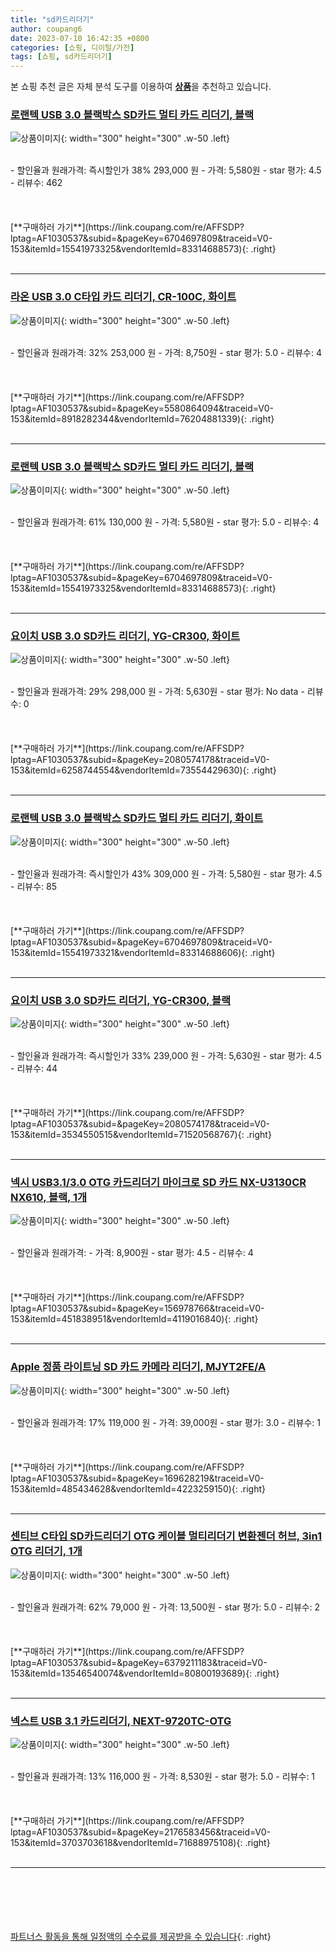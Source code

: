 ```yaml
---
title: "sd카드리더기"
author: coupang6
date: 2023-07-10 16:42:35 +0800
categories: [쇼핑, 디이털/가전]
tags: [쇼핑, sd카드리더기]
---
```


본 쇼핑 추천 글은 자체 분석 도구를 이용하여 [**상품**](https://link.coupang.com/a/bao1ui)을 추천하고 있습니다.

### [로랜텍 USB 3.0 블랙박스 SD카드 멀티 카드 리더기, 블랙](https://link.coupang.com/re/AFFSDP?lptag=AF1030537&subid=&pageKey=6704697809&traceid=V0-153&itemId=15541973325&vendorItemId=83314688573)

![상품이미지](https://thumbnail10.coupangcdn.com/thumbnails/remote/230x230ex/image/retail/images/5020544994896152-16a98c93-daab-4d62-829b-9f4cd7503d51.jpg){: width="300" height="300" .w-50 .left}


<br>
- 할인율과 원래가격: 즉시할인가 38%  293,000   원
- 가격: 5,580원
- star 평가: 4.5
- 리뷰수: 462
<br>
<br>
<br>
<br>
[**구매하러 가기**](https://link.coupang.com/re/AFFSDP?lptag=AF1030537&subid=&pageKey=6704697809&traceid=V0-153&itemId=15541973325&vendorItemId=83314688573){: .right}
<br>
<br>

---

### [라온 USB 3.0 C타입 카드 리더기, CR-100C, 화이트](https://link.coupang.com/re/AFFSDP?lptag=AF1030537&subid=&pageKey=5580864094&traceid=V0-153&itemId=8918282344&vendorItemId=76204881339)

![상품이미지](https://thumbnail10.coupangcdn.com/thumbnails/remote/230x230ex/image/rs_quotation_api/1wu02pjq/1d095dcfdb1a4532977e734ede00ce1e.jpg){: width="300" height="300" .w-50 .left}


<br>
- 할인율과 원래가격: 32%  253,000   원
- 가격: 8,750원
- star 평가: 5.0
- 리뷰수: 4
<br>
<br>
<br>
<br>
[**구매하러 가기**](https://link.coupang.com/re/AFFSDP?lptag=AF1030537&subid=&pageKey=5580864094&traceid=V0-153&itemId=8918282344&vendorItemId=76204881339){: .right}
<br>
<br>

---

### [로랜텍 USB 3.0 블랙박스 SD카드 멀티 카드 리더기, 블랙](https://link.coupang.com/re/AFFSDP?lptag=AF1030537&subid=&pageKey=6704697809&traceid=V0-153&itemId=15541973325&vendorItemId=83314688573)

![상품이미지](https://thumbnail10.coupangcdn.com/thumbnails/remote/230x230ex/image/retail/images/5020544994896152-16a98c93-daab-4d62-829b-9f4cd7503d51.jpg){: width="300" height="300" .w-50 .left}


<br>
- 할인율과 원래가격: 61%  130,000   원
- 가격: 5,580원
- star 평가: 5.0
- 리뷰수: 4
<br>
<br>
<br>
<br>
[**구매하러 가기**](https://link.coupang.com/re/AFFSDP?lptag=AF1030537&subid=&pageKey=6704697809&traceid=V0-153&itemId=15541973325&vendorItemId=83314688573){: .right}
<br>
<br>

---

### [요이치 USB 3.0 SD카드 리더기, YG-CR300, 화이트](https://link.coupang.com/re/AFFSDP?lptag=AF1030537&subid=&pageKey=2080574178&traceid=V0-153&itemId=6258744554&vendorItemId=73554429630)

![상품이미지](https://thumbnail10.coupangcdn.com/thumbnails/remote/230x230ex/image/retail/images/2602665457854242-eab473d3-c0c9-4561-a716-2752a995b712.jpg){: width="300" height="300" .w-50 .left}


<br>
- 할인율과 원래가격: 29%  298,000   원
- 가격: 5,630원
- star 평가: No data
- 리뷰수: 0
<br>
<br>
<br>
<br>
[**구매하러 가기**](https://link.coupang.com/re/AFFSDP?lptag=AF1030537&subid=&pageKey=2080574178&traceid=V0-153&itemId=6258744554&vendorItemId=73554429630){: .right}
<br>
<br>

---

### [로랜텍 USB 3.0 블랙박스 SD카드 멀티 카드 리더기, 화이트](https://link.coupang.com/re/AFFSDP?lptag=AF1030537&subid=&pageKey=6704697809&traceid=V0-153&itemId=15541973321&vendorItemId=83314688606)

![상품이미지](https://thumbnail9.coupangcdn.com/thumbnails/remote/230x230ex/image/retail/images/5020941938539014-0af04d47-65ae-480f-9cdf-fa824fb3c70c.jpg){: width="300" height="300" .w-50 .left}


<br>
- 할인율과 원래가격: 즉시할인가 43%  309,000   원
- 가격: 5,580원
- star 평가: 4.5
- 리뷰수: 85
<br>
<br>
<br>
<br>
[**구매하러 가기**](https://link.coupang.com/re/AFFSDP?lptag=AF1030537&subid=&pageKey=6704697809&traceid=V0-153&itemId=15541973321&vendorItemId=83314688606){: .right}
<br>
<br>

---

### [요이치 USB 3.0 SD카드 리더기, YG-CR300, 블랙](https://link.coupang.com/re/AFFSDP?lptag=AF1030537&subid=&pageKey=2080574178&traceid=V0-153&itemId=3534550515&vendorItemId=71520568767)

![상품이미지](https://thumbnail8.coupangcdn.com/thumbnails/remote/230x230ex/image/retail/images/3737814421931934-ea6a18d7-e430-4bee-b5d1-7a96f4f853d7.jpg){: width="300" height="300" .w-50 .left}


<br>
- 할인율과 원래가격: 즉시할인가 33%  239,000   원
- 가격: 5,630원
- star 평가: 4.5
- 리뷰수: 44
<br>
<br>
<br>
<br>
[**구매하러 가기**](https://link.coupang.com/re/AFFSDP?lptag=AF1030537&subid=&pageKey=2080574178&traceid=V0-153&itemId=3534550515&vendorItemId=71520568767){: .right}
<br>
<br>

---

### [넥시 USB3.1/3.0 OTG 카드리더기 마이크로 SD 카드 NX-U3130CR NX610, 블랙, 1개](https://link.coupang.com/re/AFFSDP?lptag=AF1030537&subid=&pageKey=156978766&traceid=V0-153&itemId=451838951&vendorItemId=4119016840)

![상품이미지](https://thumbnail7.coupangcdn.com/thumbnails/remote/230x230ex/image/retail/images/2018/11/13/15/7/f38cc840-1a68-41a6-a545-29af33652aeb.jpg){: width="300" height="300" .w-50 .left}


<br>
- 할인율과 원래가격: 
- 가격: 8,900원
- star 평가: 4.5
- 리뷰수: 4
<br>
<br>
<br>
<br>
[**구매하러 가기**](https://link.coupang.com/re/AFFSDP?lptag=AF1030537&subid=&pageKey=156978766&traceid=V0-153&itemId=451838951&vendorItemId=4119016840){: .right}
<br>
<br>

---

### [Apple 정품 라이트닝 SD 카드 카메라 리더기, MJYT2FE/A](https://link.coupang.com/re/AFFSDP?lptag=AF1030537&subid=&pageKey=169628219&traceid=V0-153&itemId=485434628&vendorItemId=4223259150)

![상품이미지](https://thumbnail6.coupangcdn.com/thumbnails/remote/230x230ex/image/product/image/vendoritem/2019/03/20/4223259150/092d739f-c208-4842-b3ab-f153b2e3ec16.jpg){: width="300" height="300" .w-50 .left}


<br>
- 할인율과 원래가격: 17%  119,000   원
- 가격: 39,000원
- star 평가: 3.0
- 리뷰수: 1
<br>
<br>
<br>
<br>
[**구매하러 가기**](https://link.coupang.com/re/AFFSDP?lptag=AF1030537&subid=&pageKey=169628219&traceid=V0-153&itemId=485434628&vendorItemId=4223259150){: .right}
<br>
<br>

---

### [센티브 C타입 SD카드리더기 OTG 케이블 멀티리더기 변환젠더 허브, 3in1 OTG 리더기, 1개](https://link.coupang.com/re/AFFSDP?lptag=AF1030537&subid=&pageKey=6379211183&traceid=V0-153&itemId=13546540074&vendorItemId=80800193689)

![상품이미지](https://thumbnail8.coupangcdn.com/thumbnails/remote/230x230ex/image/vendor_inventory/97e9/78f93f04e916c3d86c242c831b8a076fdcd1c5d2c42817d900673936759a.jpg){: width="300" height="300" .w-50 .left}


<br>
- 할인율과 원래가격: 62%  79,000   원
- 가격: 13,500원
- star 평가: 5.0
- 리뷰수: 2
<br>
<br>
<br>
<br>
[**구매하러 가기**](https://link.coupang.com/re/AFFSDP?lptag=AF1030537&subid=&pageKey=6379211183&traceid=V0-153&itemId=13546540074&vendorItemId=80800193689){: .right}
<br>
<br>

---

### [넥스트 USB 3.1 카드리더기, NEXT-9720TC-OTG](https://link.coupang.com/re/AFFSDP?lptag=AF1030537&subid=&pageKey=2176583456&traceid=V0-153&itemId=3703703618&vendorItemId=71688975108)

![상품이미지](https://thumbnail6.coupangcdn.com/thumbnails/remote/230x230ex/image/retail/images/2020/09/29/18/8/e75959e4-9136-48a7-8144-38d4d04e0bc2.jpg){: width="300" height="300" .w-50 .left}


<br>
- 할인율과 원래가격: 13%  116,000   원
- 가격: 8,530원
- star 평가: 5.0
- 리뷰수: 1
<br>
<br>
<br>
<br>
[**구매하러 가기**](https://link.coupang.com/re/AFFSDP?lptag=AF1030537&subid=&pageKey=2176583456&traceid=V0-153&itemId=3703703618&vendorItemId=71688975108){: .right}
<br>
<br>

---
<br><br><br><br><br> [파트너스 활동을 통해 일정액의 수수료를 제공받을 수 있습니다](https://link.coupang.com/a/bao1ui){: .right}